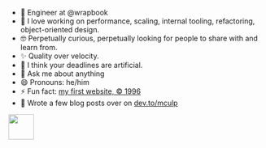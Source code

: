 - 🔭 Engineer at @wrapbook
- 🌱 I love working on performance, scaling, internal tooling, refactoring, object-oriented design. 
- 🤓 Perpetually curious, perpetually looking for people to share with and learn from.
- ✨ Quality over velocity.
- 🥸 I think your deadlines are artificial.
- 💬 Ask me about anything
- 😄 Pronouns: he/him
- ⚡ Fun fact: [my first website, &copy; 1996](https://web.archive.org/web/20010601000000*/pages.prodigy.com/mattsarena)
- 📓 Wrote a few blog posts over on [dev.to/mculp](https://dev.to/mculp)

<img src="https://github.githubassets.com/images/mona-whisper.gif" height="50" width="50">
